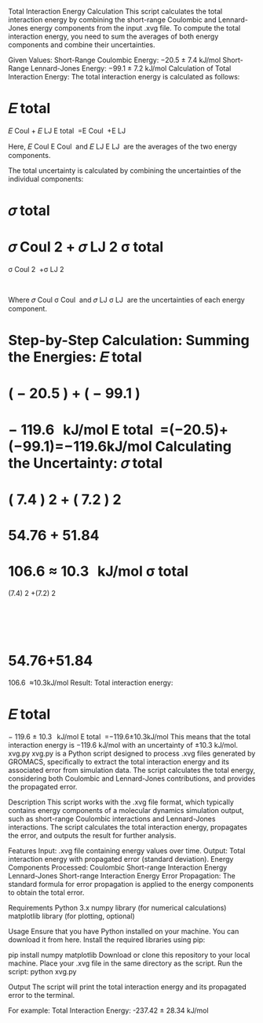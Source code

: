 Total Interaction Energy Calculation
This script calculates the total interaction energy by combining the short-range Coulombic and Lennard-Jones energy components from the input .xvg file. To compute the total interaction energy, you need to sum the averages of both energy components and combine their uncertainties.

Given Values:
Short-Range Coulombic Energy: −20.5 ± 7.4 kJ/mol
Short-Range Lennard-Jones Energy: −99.1 ± 7.2 kJ/mol
Calculation of Total Interaction Energy:
The total interaction energy is calculated as follows:

𝐸
total
=
𝐸
Coul
+
𝐸
LJ
E 
total
​
 =E 
Coul
​
 +E 
LJ
​
 
Here, 
𝐸
Coul
E 
Coul
​
  and 
𝐸
LJ
E 
LJ
​
  are the averages of the two energy components.

The total uncertainty is calculated by combining the uncertainties of the individual components:

𝜎
total
=
𝜎
Coul
2
+
𝜎
LJ
2
σ 
total
​
 = 
σ 
Coul
2
​
 +σ 
LJ
2
​
 
​
 
Where 
𝜎
Coul
σ 
Coul
​
  and 
𝜎
LJ
σ 
LJ
​
  are the uncertainties of each energy component.

Step-by-Step Calculation:
Summing the Energies:
𝐸
total
=
(
−
20.5
)
+
(
−
99.1
)
=
−
119.6
 
kJ/mol
E 
total
​
 =(−20.5)+(−99.1)=−119.6kJ/mol
Calculating the Uncertainty:
𝜎
total
=
(
7.4
)
2
+
(
7.2
)
2
=
54.76
+
51.84
=
106.6
≈
10.3
 
kJ/mol
σ 
total
​
 = 
(7.4) 
2
 +(7.2) 
2
 
​
 = 
54.76+51.84
​
 = 
106.6
​
 ≈10.3kJ/mol
Result:
Total interaction energy:

𝐸
total
=
−
119.6
±
10.3
 
kJ/mol
E 
total
​
 =−119.6±10.3kJ/mol
This means that the total interaction energy is −119.6 kJ/mol with an uncertainty of ±10.3 kJ/mol.
xvg.py
xvg.py is a Python script designed to process .xvg files generated by GROMACS, specifically to extract the total interaction energy and its associated error from simulation data. The script calculates the total energy, considering both Coulombic and Lennard-Jones contributions, and provides the propagated error.

Description
This script works with the .xvg file format, which typically contains energy components of a molecular dynamics simulation output, such as short-range Coulombic interactions and Lennard-Jones interactions. The script calculates the total interaction energy, propagates the error, and outputs the result for further analysis.

Features
Input: .xvg file containing energy values over time.
Output: Total interaction energy with propagated error (standard deviation).
Energy Components Processed:
Coulombic Short-range Interaction Energy
Lennard-Jones Short-range Interaction Energy
Error Propagation: The standard formula for error propagation is applied to the energy components to obtain the total error.

Requirements
Python 3.x
numpy library (for numerical calculations)
matplotlib library (for plotting, optional)

Usage
Ensure that you have Python installed on your machine. You can download it from here.
Install the required libraries using pip:

pip install numpy matplotlib
Download or clone this repository to your local machine.
Place your .xvg file in the same directory as the script.
Run the script:
python xvg.py

Output
The script will print the total interaction energy and its propagated error to the terminal. 

For example:
Total Interaction Energy: -237.42 ± 28.34 kJ/mol
